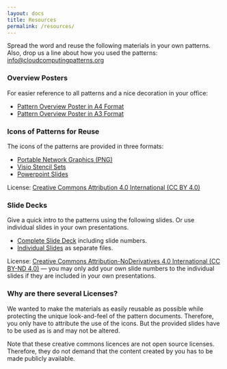 ```yaml
---
layout: docs
title: Resources
permalink: /resources/
---
```

Spread the word and reuse the following materials in your own patterns. Also, drop us a line about how you used the patterns: <info@cloudcomputingpatterns.org>

### Overview Posters
For easier reference to all patterns and a nice decoration in your office:

- [Pattern Overview Poster in A4 Format](/resources/pattern_overview_A4.pdf)
- [Pattern Overview Poster in A3 Format](/resources/pattern_overview_A3.pdf)

### Icons of Patterns for Reuse
The icons of the patterns are provided in three formats:

- [Portable Network Graphics (PNG)](/resources/icons_png.zip)
- [Visio Stencil Sets](/resources/icons_visio.zip)
- [Powerpoint Slides](/resources/icons_powerpoint.ppt)

License: [Creative Commons Attribution 4.0 International (CC BY 4.0)](http://creativecommons.org/licenses/by/4.0/)

### Slide Decks
Give a quick intro to the patterns using the following slides. Or use individual slides in your own presentations.

- [Complete Slide Deck](slidedeck_complete.pdf) including slide numbers.
- [Individual Slides](slides_individual.zip) as separate files.

License: [Creative Commons Attribution-NoDerivatives 4.0 International (CC BY-ND 4.0)](http://creativecommons.org/licenses/by-nd/4.0/) &#8212; you may only add your own slide numbers to the individual slides if they are included in your own presentations.

### Why are there several Licenses?
We wanted to make the materials as easily reusable as possible while protecting the unique look-and-feel of the pattern documents. Therefore, you only have to attribute the use of the icons. But the provided slides have to be used as is and may not be altered.

Note that these creative commons licences are not open source licenses. Therefore, they do not demand that the content created by you has to be made publicly available.

